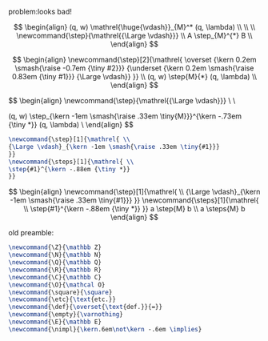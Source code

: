 
problem:looks bad!

$$
\begin{align}
(q, w) \mathrel{\huge{\vdash}}_{M}^* (q, \lambda) \\
\\ \\
\newcommand{\step}{\mathrel{{\Large \vdash}}} \\
A \step_{M}^{*} B \\
\end{align}
$$





$$
\begin{align}
\newcommand{\step}[2]{\mathrel{
\overset
    {\kern 0.2em \smash{\raise -0.7em {\tiny #2}}}
    {\underset
        {\kern 0.2em \smash{\raise 0.83em {\tiny #1}}}
        {\Large \vdash}}
}} \\
(q, w) \step{M}{*} (q, \lambda) \\
\end{align}
$$


$$
\begin{align}
\newcommand{\step}{\mathrel{{\Large \vdash}}} \\
 \\

(q, w) \step_{\kern -1em \smash{\raise .33em \tiny{M}}}^{\kern -.73em {\tiny *}} (q, \lambda) \\
\end{align}
$$



```latex
\newcommand{\step}[1]{\mathrel{ \\
{\Large \vdash}_{\kern -1em \smash{\raise .33em \tiny{#1}}}
}}
\newcommand{\steps}[1]{\mathrel{ \\
\step{#1}^{\kern -.88em {\tiny *}}
}}
```

$$
\begin{align}
\newcommand{\step}[1]{\mathrel{ \\
{\Large \vdash}_{\kern -1em \smash{\raise .33em \tiny{#1}}}
}}
\newcommand{\steps}[1]{\mathrel{ \\
\step{#1}^{\kern -.88em {\tiny *}}
}}
a \step{M} b \\ a \steps{M} b
\end{align}
$$






old preamble:
```latex
\newcommand{\Z}{\mathbb Z}
\newcommand{\N}{\mathbb N}
\newcommand{\Q}{\mathbb Q}
\newcommand{\R}{\mathbb R}
\newcommand{\C}{\mathbb C}
\newcommand{\O}{\mathcal O}
\newcommand{\square}{\square}
\newcommand{\etc}{\text{etc.}}
\newcommand{\def}{\overset{\text{def.}}{=}}
\newcommand{\empty}{\varnothing}
\newcommand{\E}{\mathbb E}
\newcommand{\nimpl}{\kern.6em\not\kern -.6em \implies}
```



